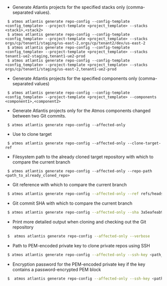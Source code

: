 - Generate Atlantis projects for the specified stacks only (comma-separated values).
```
 $ atmos atlantis generate repo-config --config-template <config_template> --project-template <project_template> --stacks <stack1>,<stack2>
 $ atmos atlantis generate repo-config --config-template <config_template> --project-template <project_template> --stacks orgs/cp/tenant1/staging/us-east-2,orgs/cp/tenant2/dev/us-east-2
 $ atmos atlantis generate repo-config --config-template <config_template> --project-template <project_template> --stacks tenant1-ue2-staging,tenant1-ue2-prod
 $ atmos atlantis generate repo-config --config-template <config_template> --project-template <project_template> --stacks orgs/cp/tenant1/staging/us-east-2,tenant1-ue2-prod
```

- Generate Atlantis projects for the specified components only (comma-separated values)

```
 $ atmos atlantis generate repo-config --config-template <config_template> --project-template <project_template> --components <component1>,<component2>
```
- Generate Atlantis projects only for the Atmos components changed between two Git commits.

```
 $ atmos atlantis generate repo-config --affected-only
```

- Use to clone target

```
 $ atmos atlantis generate repo-config --affected-only --clone-target-ref
```

- Filesystem path to the already cloned target repository with which to compare the current branch

```
 $ atmos atlantis generate repo-config --affected-only --repo-path <path_to_already_cloned_repo>
```

- Git reference with which to compare the current branch

```bash
 $ atmos atlantis generate repo-config --affected-only --ref refs/heads/main
```

- Git commit SHA with which to compare the current branch

```bash
 $ atmos atlantis generate repo-config --affected-only --sha 3a5eafeab90426bd82bf5899896b28cc0bab3073
```

- Print more detailed output when cloning and checking out the Git repository

```bash
 $  atmos atlantis generate repo-config --affected-only --verbose
```

- Path to PEM-encoded private key to clone private repos using SSH

```bash
 $ atmos atlantis generate repo-config --affected-only --ssh-key <path_to_ssh_key>
```

- Encryption password for the PEM-encoded private key if the key contains a password-encrypted PEM block

```bash
 $  atmos atlantis generate repo-config --affected-only --ssh-key <path_to_ssh_key> --ssh-key-password <password>
```